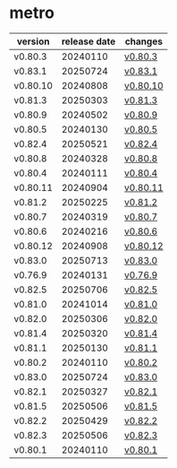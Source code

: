 # metro	


|version|release date|changes|
|---|---|---|
|v0.80.3|20240110|[v0.80.3](./v0.80.3-20240110.md)|
|v0.83.1|20250724|[v0.83.1](./v0.83.1-20250724.md)|
|v0.80.10|20240808|[v0.80.10](./v0.80.10-20240808.md)|
|v0.81.3|20250303|[v0.81.3](./v0.81.3-20250303.md)|
|v0.80.9|20240502|[v0.80.9](./v0.80.9-20240502.md)|
|v0.80.5|20240130|[v0.80.5](./v0.80.5-20240130.md)|
|v0.82.4|20250521|[v0.82.4](./v0.82.4-20250521.md)|
|v0.80.8|20240328|[v0.80.8](./v0.80.8-20240328.md)|
|v0.80.4|20240111|[v0.80.4](./v0.80.4-20240111.md)|
|v0.80.11|20240904|[v0.80.11](./v0.80.11-20240904.md)|
|v0.81.2|20250225|[v0.81.2](./v0.81.2-20250225.md)|
|v0.80.7|20240319|[v0.80.7](./v0.80.7-20240319.md)|
|v0.80.6|20240216|[v0.80.6](./v0.80.6-20240216.md)|
|v0.80.12|20240908|[v0.80.12](./v0.80.12-20240908.md)|
|v0.83.0|20250713|[v0.83.0](./v0.83.0-20250713.md)|
|v0.76.9|20240131|[v0.76.9](./v0.76.9-20240131.md)|
|v0.82.5|20250706|[v0.82.5](./v0.82.5-20250706.md)|
|v0.81.0|20241014|[v0.81.0](./v0.81.0-20241014.md)|
|v0.82.0|20250306|[v0.82.0](./v0.82.0-20250306.md)|
|v0.81.4|20250320|[v0.81.4](./v0.81.4-20250320.md)|
|v0.81.1|20250130|[v0.81.1](./v0.81.1-20250130.md)|
|v0.80.2|20240110|[v0.80.2](./v0.80.2-20240110.md)|
|v0.83.0|20250724|[v0.83.0](./v0.83.0-20250724.md)|
|v0.82.1|20250327|[v0.82.1](./v0.82.1-20250327.md)|
|v0.81.5|20250506|[v0.81.5](./v0.81.5-20250506.md)|
|v0.82.2|20250429|[v0.82.2](./v0.82.2-20250429.md)|
|v0.82.3|20250506|[v0.82.3](./v0.82.3-20250506.md)|
|v0.80.1|20240110|[v0.80.1](./v0.80.1-20240110.md)|
